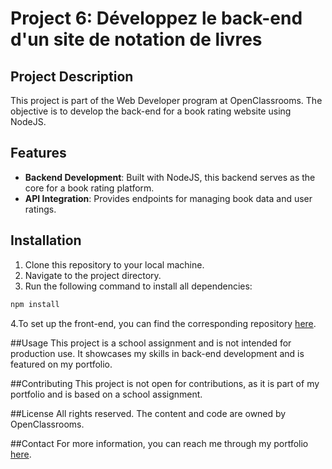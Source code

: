 # Project 6: Développez le back-end d'un site de notation de livres

## Project Description

This project is part of the Web Developer program at OpenClassrooms. The objective is to develop the back-end for a book rating website using NodeJS.

## Features

- **Backend Development**: Built with NodeJS, this backend serves as the core for a book rating platform.
- **API Integration**: Provides endpoints for managing book data and user ratings.

## Installation

1. Clone this repository to your local machine.
2. Navigate to the project directory.
3. Run the following command to install all dependencies:
```bash
npm install
```
4.To set up the front-end, you can find the corresponding repository [here](https://github.com/OpenClassrooms-Student-Center/P7-Dev-Web-livres).

##Usage
This project is a school assignment and is not intended for production use. It showcases my skills in back-end development and is featured on my portfolio.

##Contributing
This project is not open for contributions, as it is part of my portfolio and is based on a school assignment.

##License
All rights reserved. The content and code are owned by OpenClassrooms.

##Contact
For more information, you can reach me through my portfolio [here](https://roxane-myportefolio.netlify.app/).
